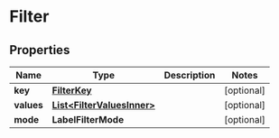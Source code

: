 

# Filter


## Properties

| Name | Type | Description | Notes |
|------------ | ------------- | ------------- | -------------|
|**key** | [**FilterKey**](FilterKey.md) |  |  [optional] |
|**values** | [**List&lt;FilterValuesInner&gt;**](FilterValuesInner.md) |  |  [optional] |
|**mode** | **LabelFilterMode** |  |  [optional] |



